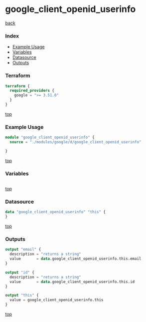 # google_client_openid_userinfo

[back](../google.md)

### Index

- [Example Usage](#example-usage)
- [Variables](#variables)
- [Datasource](#datasource)
- [Outputs](#outputs)

### Terraform

```terraform
terraform {
  required_providers {
    google = ">= 3.51.0"
  }
}
```

[top](#index)

### Example Usage

```terraform
module "google_client_openid_userinfo" {
  source = "./modules/google/d/google_client_openid_userinfo"

}
```

[top](#index)

### Variables

```terraform
```

[top](#index)

### Datasource

```terraform
data "google_client_openid_userinfo" "this" {
}
```

[top](#index)

### Outputs

```terraform
output "email" {
  description = "returns a string"
  value       = data.google_client_openid_userinfo.this.email
}

output "id" {
  description = "returns a string"
  value       = data.google_client_openid_userinfo.this.id
}

output "this" {
  value = google_client_openid_userinfo.this
}
```

[top](#index)